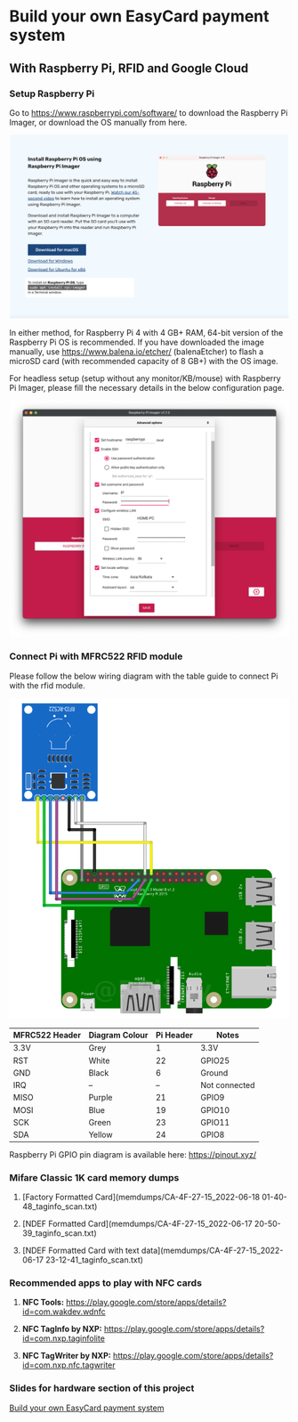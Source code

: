 # Build your own EasyCard payment system

## With Raspberry Pi, RFID and Google Cloud

### Setup Raspberry Pi

Go to https://www.raspberrypi.com/software/ to download the Raspberry Pi Imager, or download the OS manually from here.

![](images/2022-06-18-00-14-55-image.png)

In either method, for Raspberry Pi 4 with 4 GB+ RAM, 64-bit version of the Raspberry Pi OS is recommended. If you have downloaded the image manually, use https://www.balena.io/etcher/ (balenaEtcher) to flash a microSD card (with recommended capacity of 8 GB+) with the OS image.

For headless setup (setup without any monitor/KB/mouse) with Raspberry Pi Imager, please fill the necessary details in the below configuration page.

![](images/2022-06-18-00-21-05-image.png)

### Connect Pi with MFRC522 RFID module

Please follow the below wiring diagram with the table guide to connect Pi with the rfid module.

![rc522_rfid_raspberry_pi_wiring.png](images/rc522_rfid_raspberry_pi_wiring.png)

| MFRC522 Header | Diagram Colour | Pi Header | Notes         |
| -------------- | -------------- | --------- | ------------- |
| 3.3V           | Grey           | 1         | 3.3V          |
| RST            | White          | 22        | GPIO25        |
| GND            | Black          | 6         | Ground        |
| IRQ            | –              | –         | Not connected |
| MISO           | Purple         | 21        | GPIO9         |
| MOSI           | Blue           | 19        | GPIO10        |
| SCK            | Green          | 23        | GPIO11        |
| SDA            | Yellow         | 24        | GPIO8         |

Raspberry Pi GPIO pin diagram is available here: https://pinout.xyz/

### Mifare Classic 1K card memory dumps
1. [Factory Formatted Card](memdumps/CA-4F-27-15_2022-06-18 01-40-48_taginfo_scan.txt)

2. [NDEF Formatted Card](memdumps/CA-4F-27-15_2022-06-17 20-50-39_taginfo_scan.txt)

3. [NDEF Formatted Card with text data](memdumps/CA-4F-27-15_2022-06-17 23-12-41_taginfo_scan.txt)
### Recommended apps to play with NFC cards

1. **NFC Tools:** https://play.google.com/store/apps/details?id=com.wakdev.wdnfc

2. **NFC TagInfo by NXP:** https://play.google.com/store/apps/details?id=com.nxp.taginfolite

3. **NFC TagWriter by NXP:** https://play.google.com/store/apps/details?id=com.nxp.nfc.tagwriter

### Slides for hardware section of this project

[Build your own EasyCard payment system](https://www.canva.com/design/DAFDyahEmrc/w9kpbjLRgV7VQUv4JQQUKA/view?utm_content=DAFDyahEmrc&utm_campaign=designshare&utm_medium=link2&utm_source=sharebutton)




